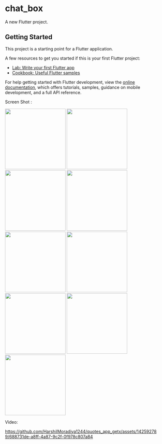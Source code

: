 # chat_box

A new Flutter project.

## Getting Started

This project is a starting point for a Flutter application.

A few resources to get you started if this is your first Flutter project:

- [Lab: Write your first Flutter app](https://docs.flutter.dev/get-started/codelab)
- [Cookbook: Useful Flutter samples](https://docs.flutter.dev/cookbook)

For help getting started with Flutter development, view the
[online documentation](https://docs.flutter.dev/), which offers tutorials,
samples, guidance on mobile development, and a full API reference.

Screen Shot :


<p>
  <img src="https://github.com/HarshilMoradiya1244/chat_box/assets/142592789/9c11478f-5ecf-4ad2-9823-469a40d0d301",height="1000"width="200">
  <img src="https://github.com/HarshilMoradiya1244/chat_box/assets/142592789/c66da74f-c113-46c2-ab6b-11364212db0c",height="1000"width="200">
  <img src="https://github.com/HarshilMoradiya1244/chat_box/assets/142592789/72cc5041-6687-4c8e-b165-1da6fe8b42c7",height="1000"width="200">
  <img src="https://github.com/HarshilMoradiya1244/chat_box/assets/142592789/f36ab4bc-59ed-4ce5-b1d7-a5b10c57e8b4",height="1000"width="200">
   <img src="https://github.com/HarshilMoradiya1244/chat_box/assets/142592789/8872a86b-ffb1-4e1e-aaab-5cda47a71edc",height="1000"width="200">
  <img src="https://github.com/HarshilMoradiya1244/chat_box/assets/142592789/819b15e8-a914-4460-ba5c-2f3668368991",height="1000"width="200">
  <img src="https://github.com/HarshilMoradiya1244/chat_box/assets/142592789/9b598a25-2340-4d7f-904a-8527f86a8df5",height="1000"width="200">
  <img src="https://github.com/HarshilMoradiya1244/chat_box/assets/142592789/dd97d4b9-ec11-4457-8dfc-9bae0bc5c0d8",height="1000"width="200">
  <img src="https://github.com/HarshilMoradiya1244/chat_box/assets/142592789/1393d6fe-4ad7-45f4-a596-b3402776e162",height="1000"width="200">

</p>


Video:

https://github.com/HarshilMoradiya1244/quotes_app_getx/assets/142592789/688731de-a8ff-4a87-9c2f-0f978c807a84
